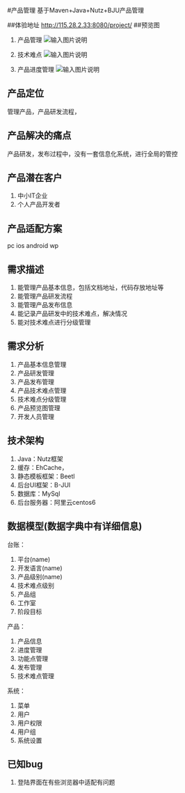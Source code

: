 #产品管理
基于Maven+Java+Nutz+BJU产品管理

##体验地址
http://115.28.2.33:8080/project/
##预览图
1. 产品管理
![输入图片说明](https://git.oschina.net/uploads/images/2017/0715/205051_89f5e395_3018.png "在这里输入图片标题")
2. 技术难点
![输入图片说明](https://git.oschina.net/uploads/images/2017/0715/205144_9c90ae3e_3018.png "在这里输入图片标题")

3. 产品进度管理
![输入图片说明](https://git.oschina.net/uploads/images/2017/0715/205132_eee90c15_3018.png "在这里输入图片标题")


## 产品定位
管理产品，产品研发流程，

## 产品解决的痛点
产品研发，发布过程中，没有一套信息化系统，进行全局的管控

## 产品潜在客户
1. 中小IT企业
2. 个人产品开发者

## 产品适配方案
pc
ios
android
wp

## 需求描述
1. 能管理产品基本信息，包括文档地址，代码存放地址等
2. 能管理产品研发流程
3. 能管理产品发布信息
4. 能记录产品研发中的技术难点，解决情况
5. 能对技术难点进行分级管理

## 需求分析
1. 产品基本信息管理
2. 产品研发管理
3. 产品发布管理
4. 产品技术难点管理
5. 技术难点分级管理
6. 产品预览图管理
7. 开发人员管理

## 技术架构
1. Java：Nutz框架
2. 缓存：EhCache，
3. 静态模板框架：Beetl
4. 后台UI框架：B-JUI
5. 数据库：MySql
6. 后台服务器：阿里云centos6

## 数据模型(数据字典中有详细信息)
台账：
1. 平台(name)
2. 开发语言(name)
3. 产品级别(name)
4. 技术难点级别
5. 产品组
6. 工作室
7. 阶段目标

产品：
1. 产品信息
2. 进度管理
3. 功能点管理
4. 发布管理
5. 技术难点管理

系统：
1. 菜单
2. 用户
3. 用户权限
4. 用户组
4. 系统设置

## 已知bug
1. 登陆界面在有些浏览器中适配有问题